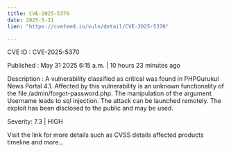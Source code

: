```yaml
---
title: CVE-2025-5370
date: 2025-5-31
lien: "https://cvefeed.io/vuln/detail/CVE-2025-5370"

---
```


CVE ID : CVE-2025-5370

Published :  May 31
2025
6:15 a.m. | 10 hours
23 minutes ago

Description : A vulnerability classified as critical was found in PHPGurukul News Portal 4.1. Affected by this vulnerability is an unknown functionality of the file /admin/forgot-password.php. The manipulation of the argument Username leads to sql injection. The attack can be launched remotely. The exploit has been disclosed to the public and may be used.

Severity: 7.3 | HIGH

Visit the link for more details
such as CVSS details
affected products
timeline
and more...
